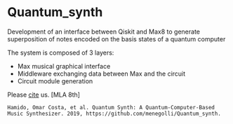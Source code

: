 # Quantum_synth
Development of an interface between Qiskit and Max8 to generate superposition of notes encoded on the basis states of a quantum computer

The system is composed of 3 layers:
- Max musical graphical interface
- Middleware exchanging data between Max and the circuit
- Circuit module generation

Please [cite](https://github.com/menegolli/Quantum_synth/blob/master/Quantum_Synth.bib) us.
[MLA 8th] 
```
Hamido, Omar Costa, et al. Quantum Synth: A Quantum-Computer-Based Music Synthesizer. 2019, https://github.com/menegolli/Quantum_synth.
```
